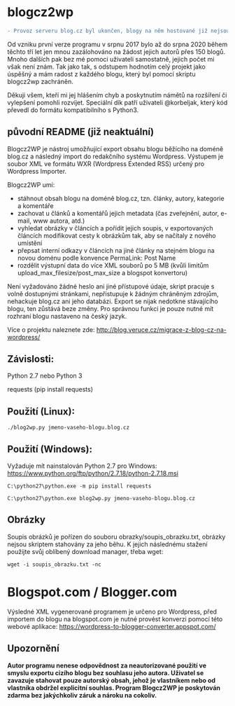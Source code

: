 # blogcz2wp
```diff
- Provoz serveru blog.cz byl ukončen, blogy na něm hostované již nejsou dostupné. Skriptem blogcz2wp již nelze žádný blog stáhnout a zazálohovat, program jako takový již tedy pozbyl smysl své existence. 
```
Od vzniku první verze programu v srpnu 2017 bylo až do srpna 2020 během těchto tří let jen mnou zazálohováno na žádost jejich autorů přes 150 blogů. Mnoho dalších pak bez mé pomoci uživateli samostatně, jejich počet mi však není znám. Tak jako tak, s odstupem hodnotím celý projekt jako úspěšný a mám radost z každého blogu, který byl pomocí skriptu blogcz2wp zachráněn.

Děkuji všem, kteří mi jej hlášením chyb a poskytnutím námětů na rozšíření či vylepšení pomohli rozvíjet. Speciální dík patří uživateli @korbeljak, který kód převedl do formátu kompatibilního s Python3.

## původní README (již neaktuální)

Blogcz2WP je nástroj umožňující export obsahu blogu běžícího na doméně blog.cz a následný import do redakčního systému Wordpress.
Výstupem je soubor XML ve formátu WXR (Wordpress Extended RSS) určený pro Wordpress Importer.

Blogcz2WP umí:
* stáhnout obsah blogu na doméně blog.cz, tzn. články, autory, kategorie a komentáře
* zachovat u článků a komentářů jejich metadata (čas zveřejnění, autor, e-mail, www autora, atd.)
* vyhledat obrázky v článcích a pořídit jejich soupis, v exportovaných článcích modifikovat cesty k obrázkům tak, aby se načítaly z nového umístění
* přepsat interní odkazy v článcích na jiné články na stejném blogu na novou doménu podle konvence PermaLink: Post Name
* rozdělit výstupní data do více XML souborů po 5 MB (kvůli limitům upload_max_filesize/post_max_size a blogspot konvertoru) 

Není vyžadováno žádné heslo ani jiné přístupové údaje, skript pracuje s volně dostupnými stránkami, nepřistupuje k žádným chráněným zdrojům, nehackuje blog.cz ani jeho databázi.
Export se nijak nedotkne stávajícího blogu, ten zůstává beze změny. Pro správnou funkci je pouze nutné mít rozhraní blogu nastaveno na český jazyk.


Více o projektu naleznete zde:
http://blog.veruce.cz/migrace-z-blog-cz-na-wordpress/

## Závislosti:
Python 2.7 nebo Python 3

requests  (pip install requests)

## Použití (Linux):
```
./blog2wp.py jmeno-vaseho-blogu.blog.cz
```

## Použití (Windows):
Vyžaduje mít nainstalován Python 2.7 pro Windows: https://www.python.org/ftp/python/2.7.18/python-2.7.18.msi
```
C:\python27\python.exe -m pip install requests

C:\python27\python.exe blog2wp.py jmeno-vaseho-blogu.blog.cz
```
## Obrázky
Soupis obrázků je pořízen do souboru obrazky/soupis_obrazku.txt, obrázky nejsou skriptem stahovány za jeho běhu. K jejich následnému stažení použijte svůj oblíbený download manager, třeba wget:
```
wget -i soupis_obrazku.txt -nc
```
# Blogspot.com / Blogger.com
Výsledné XML vygenerované programem je určeno pro Wordpress, před importem do blogu na blogspot.com je nutné provést konverzi pomocí této webové aplikace:
https://wordpress-to-blogger-converter.appspot.com/

## Upozornění 
__Autor programu nenese odpovědnost za neautorizované použití ve smyslu exportu cizího blogu bez souhlasu jeho autora. 
Uživatel se zavazuje stahovat pouze autorský obsah, jehož je vlastníkem nebo od vlastníka obdržel explicitní souhlas.
Program Blogcz2WP je poskytován zdarma bez jakýchkoliv záruk a nároku na cokoliv.__

